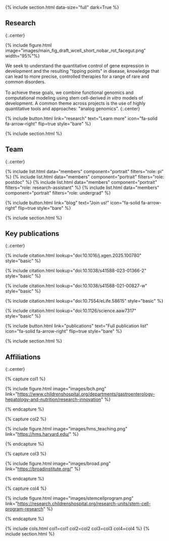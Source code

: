 ---
---

{% 
  include section.html
  data-size="full"
  dark=True
%}

## Research
{:.center}

{% include figure.html image="images/main_fig_draft_wcell_short_nobar_rot_facegut.png" width="95%"%}

We seek to understand the quantitative control of gene expression in development and the resulting "tipping points" in disease, knowledge that can lead to more precise, controlled therapies for a range of rare and common disorders.     
<br>
 To achieve these goals, we combine functional genomics and computational modeling using stem cell-derived _in vitro_ models of development. A common theme across projects is the use of highly quantitative tools and approaches: "analog genomics". 
{:.center}


{%
  include button.html
  link="research"
  text="Learn more"
  icon="fa-solid fa-arrow-right"
  flip=true
  style="bare"
%}

{% include section.html %}

## Team
{:.center}

{% include list.html data="members" component="portrait" filters="role: pi" %}
{% include list.html data="members" component="portrait" filters="role: postdoc" %}
{% include list.html data="members" component="portrait" filters="role: research-assistant" %}
{% include list.html data="members" component="portrait" filters="role: undergrad" %}

{%
  include button.html
  link="blog"
  text="Join us!"
  icon="fa-solid fa-arrow-right"
  flip=true
  style="bare"
%}

{% include section.html %}

## Key publications
{:.center}

{% include citation.html lookup="doi:10.1016/j.xgen.2025.100780" style="basic" %}

{% include citation.html lookup="doi:10.1038/s41588-023-01366-2" style="basic" %}

{% include citation.html lookup="doi:10.1038/s41588-021-00827-w" style="basic" %}

{% include citation.html lookup="doi:10.7554/eLife.58615" style="basic" %}

{% include citation.html lookup="doi:10.1126/science.aaw7317" style="basic" %}

{%
  include button.html
  link="publications"
  text="Full publication list"
  icon="fa-solid fa-arrow-right"
  flip=true
  style="bare"
%}

{% include section.html %}

## Affiliations
{:.center}

{% capture col1 %}

{%
  include figure.html
  image="images/bch.png"
  link="https://www.childrenshospital.org/departments/gastroenterology-hepatology-and-nutrition/research-innovation"
%}

{% endcapture %}

{% capture col2 %}

{%
  include figure.html
  image="images/hms_teaching.png"
  link="https://hms.harvard.edu/"
%}

{% endcapture %}

{% capture col3 %}

{%
  include figure.html
  image="images/broad.png"
  link="https://broadinstitute.org/"
%}

{% endcapture %}

{% capture col4 %}

{%
  include figure.html
  image="images/stemcellprogram.png"
  link="https://research.childrenshospital.org/research-units/stem-cell-program-research"
%}

{% endcapture %}

{% include cols.html col1=col1 col2=col2 col3=col3 col4=col4 %}
{% include section.html %}


